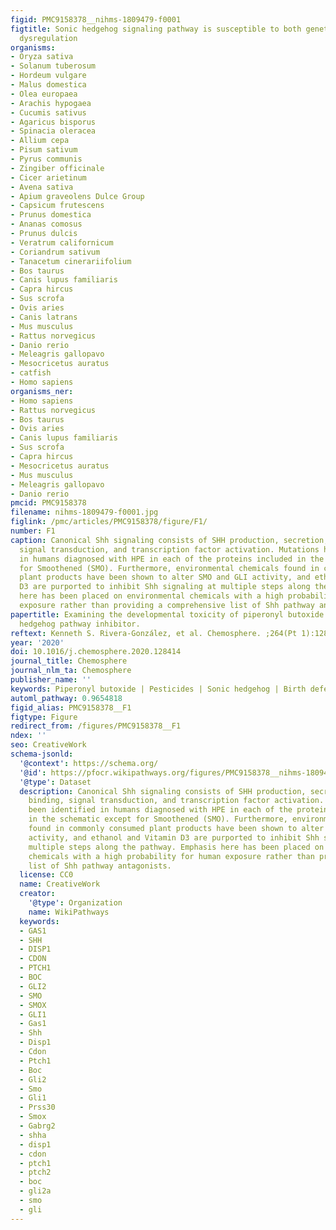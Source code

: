 ```yaml
---
figid: PMC9158378__nihms-1809479-f0001
figtitle: Sonic hedgehog signaling pathway is susceptible to both genetic and environmental
  dysregulation
organisms:
- Oryza sativa
- Solanum tuberosum
- Hordeum vulgare
- Malus domestica
- Olea europaea
- Arachis hypogaea
- Cucumis sativus
- Agaricus bisporus
- Spinacia oleracea
- Allium cepa
- Pisum sativum
- Pyrus communis
- Zingiber officinale
- Cicer arietinum
- Avena sativa
- Apium graveolens Dulce Group
- Capsicum frutescens
- Prunus domestica
- Ananas comosus
- Prunus dulcis
- Veratrum californicum
- Coriandrum sativum
- Tanacetum cinerariifolium
- Bos taurus
- Canis lupus familiaris
- Capra hircus
- Sus scrofa
- Ovis aries
- Canis latrans
- Mus musculus
- Rattus norvegicus
- Danio rerio
- Meleagris gallopavo
- Mesocricetus auratus
- catfish
- Homo sapiens
organisms_ner:
- Homo sapiens
- Rattus norvegicus
- Bos taurus
- Ovis aries
- Canis lupus familiaris
- Sus scrofa
- Capra hircus
- Mesocricetus auratus
- Mus musculus
- Meleagris gallopavo
- Danio rerio
pmcid: PMC9158378
filename: nihms-1809479-f0001.jpg
figlink: /pmc/articles/PMC9158378/figure/F1/
number: F1
caption: Canonical Shh signaling consists of SHH production, secretion, receptor binding,
  signal transduction, and transcription factor activation. Mutations have been identified
  in humans diagnosed with HPE in each of the proteins included in the schematic except
  for Smoothened (SMO). Furthermore, environmental chemicals found in commonly consumed
  plant products have been shown to alter SMO and GLI activity, and ethanol and Vitamin
  D3 are purported to inhibit Shh signaling at multiple steps along the pathway. Emphasis
  here has been placed on environmental chemicals with a high probability for human
  exposure rather than providing a comprehensive list of Shh pathway antagonists.
papertitle: Examining the developmental toxicity of piperonyl butoxide as a Sonic
  hedgehog pathway inhibitor.
reftext: Kenneth S. Rivera-González, et al. Chemosphere. ;264(Pt 1):128414-128414.
year: '2020'
doi: 10.1016/j.chemosphere.2020.128414
journal_title: Chemosphere
journal_nlm_ta: Chemosphere
publisher_name: ''
keywords: Piperonyl butoxide | Pesticides | Sonic hedgehog | Birth defects | Gene-Environment
automl_pathway: 0.9654818
figid_alias: PMC9158378__F1
figtype: Figure
redirect_from: /figures/PMC9158378__F1
ndex: ''
seo: CreativeWork
schema-jsonld:
  '@context': https://schema.org/
  '@id': https://pfocr.wikipathways.org/figures/PMC9158378__nihms-1809479-f0001.html
  '@type': Dataset
  description: Canonical Shh signaling consists of SHH production, secretion, receptor
    binding, signal transduction, and transcription factor activation. Mutations have
    been identified in humans diagnosed with HPE in each of the proteins included
    in the schematic except for Smoothened (SMO). Furthermore, environmental chemicals
    found in commonly consumed plant products have been shown to alter SMO and GLI
    activity, and ethanol and Vitamin D3 are purported to inhibit Shh signaling at
    multiple steps along the pathway. Emphasis here has been placed on environmental
    chemicals with a high probability for human exposure rather than providing a comprehensive
    list of Shh pathway antagonists.
  license: CC0
  name: CreativeWork
  creator:
    '@type': Organization
    name: WikiPathways
  keywords:
  - GAS1
  - SHH
  - DISP1
  - CDON
  - PTCH1
  - BOC
  - GLI2
  - SMO
  - SMOX
  - GLI1
  - Gas1
  - Shh
  - Disp1
  - Cdon
  - Ptch1
  - Boc
  - Gli2
  - Smo
  - Gli1
  - Prss30
  - Smox
  - Gabrg2
  - shha
  - disp1
  - cdon
  - ptch1
  - ptch2
  - boc
  - gli2a
  - smo
  - gli
---
```

